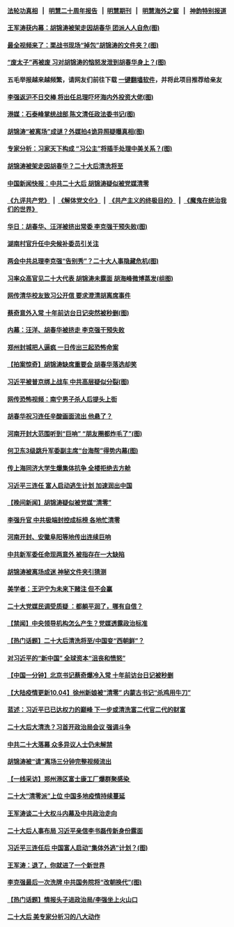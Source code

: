 #### [法轮功真相](https://github.com/gfw-breaker/truth/blob/master/README.md?t=0) &nbsp;&nbsp;|&nbsp;&nbsp; [明慧二十周年报告](https://github.com/gfw-breaker/mh-reports/blob/master/README.md?t=0) &nbsp;&nbsp;|&nbsp;&nbsp;[明慧期刊](https://github.com/gfw-breaker/mh-qikan) &nbsp;&nbsp;|&nbsp;&nbsp; [明慧海外之窗](https://github.com/gfw-breaker/mh-news/blob/master/README.md?t=0) &nbsp;&nbsp;|&nbsp;&nbsp; [神韵特别报道](https://github.com/gfw-breaker/mh-news/blob/master/shenyun.md?t=0)
#### [ 王军涛获内幕：胡锦涛被架走因胡春华 团派人人自危(图)](https://github.com/gfw-breaker/banned-news1/blob/master/pages/p2/1020141.md)
#### [ 最全视频来了：栗战书现场“掉包”胡锦涛的文件夹？(图)](https://github.com/gfw-breaker/banned-news1/blob/master/pages/p2/1020030.md)
#### [ “废太子”再被废 习对胡锦涛的恼怒发泄到胡春华身上？(图)](https://github.com/gfw-breaker/banned-news1/blob/master/pages/p2/1020032.md)
#### 五毛举报越来越频繁，请网友们前往下载 [一键翻墙软件](https://github.com/gfw-breaker/ssr-accounts)，并将此项目推荐给亲友
#### [ 李强返沪不日交棒 将出任总理吓坏海内外投资大佬(图)](https://github.com/gfw-breaker/banned-news1/blob/master/pages/p2/1020044.md)
#### [ 港媒：石泰峰掌统战部 陈文清任政法委书记(图)](https://github.com/gfw-breaker/banned-news1/blob/master/pages/p2/1020149.md)
#### [ 胡锦涛“被离场”成谜？外媒拍4诡异照疑曝真相(图)](https://github.com/gfw-breaker/banned-news1/blob/master/pages/p2/1019976.md)
#### [ 专家分析：习家天下构成 “习公主”将插手处理中美关系？(图)](https://github.com/gfw-breaker/banned-news1/blob/master/pages/p2/1019931.md)
#### [ 胡锦涛被架走因胡春华？二十大后清洗将至](https://github.com/gfw-breaker/banned-news1/blob/master/pages/prog204/a103560091.md)
#### [ 中国新闻快报：中共二十大后 胡锦涛疑似被党媒清零](https://github.com/gfw-breaker/banned-news1/blob/master/pages/prog204/a103560085.md)
#### [《九评共产党》](https://github.com/begood0513/9ping.md/blob/master/README.md) &nbsp;|&nbsp; [《解体党文化》](../../../../jtdwh.md/blob/master/README.md)  &nbsp;|&nbsp; [《共产主义的终极目的》](../../../../gczydzjmd.md/blob/master/README.md) &nbsp;|&nbsp; [《魔鬼在统治我们的世界》](../../../../mgztzwmdsj.md/blob/master/README.md) 
#### [ 华日：胡春华、汪洋被挤出常委 李克强干预失败(图)](https://github.com/gfw-breaker/banned-news1/blob/master/pages/p2/1020185.md)
#### [ 湖南村官升任中央候补委员引关注](https://github.com/gfw-breaker/banned-news1/blob/master/pages/prog204/a103560069.md)
#### [ 两会中共总理李克强“告别秀”？二十大人事隐藏危机(图)](https://github.com/gfw-breaker/banned-news1/blob/master/pages/p2/999667.md)
#### [ 习率众高官见二十大代表 胡锦涛未露面 胡海峰微博蒸发(组图)](https://github.com/gfw-breaker/banned-news1/blob/master/pages/p2/1019956.md)
#### [ 网传清华校友致习公开信 要求澄清胡离席事件](https://github.com/gfw-breaker/banned-news1/blob/master/pages/nsc413/n13852835.md)
#### [ 蔡奇意外入常 十年前访台日记突然被秒删(图)](https://github.com/gfw-breaker/banned-news1/blob/master/pages/p2/1020036.md)
#### [ 内幕：汪洋、胡春华被挤走 李克强干预失败](https://github.com/gfw-breaker/banned-news1/blob/master/pages/prog204/a103560287.md)
#### [ 郑州封城把人逼疯 一日传出三起恐怖命案](https://github.com/gfw-breaker/banned-news1/blob/master/pages/prog204/a103559823.md)
#### [ 【拍案惊奇】胡锦涛缺席重要会 胡春华落选却笑](https://github.com/gfw-breaker/banned-news1/blob/master/pages/nsc413/n13852619.md)
#### [ 习近平被普京绑上战车 中共高层疑似分裂(图)](https://github.com/gfw-breaker/banned-news1/blob/master/pages/p2/999613.md)
#### [ 网传恐怖视频：南宁男子杀人后提头上街](https://github.com/gfw-breaker/banned-news1/blob/master/pages/prog204/a103559684.md)
#### [ 胡春华祝习连任辛酸画面流出 他悬了？](https://github.com/gfw-breaker/banned-news1/blob/master/pages/soh5/665520.md)
#### [ 河南开封大范围听到“巨响” “朋友圈都炸毛了”(图)](https://github.com/gfw-breaker/banned-news1/blob/master/pages/p1/1020089.md)
#### [ 何卫东3级跳升军委副主席“台海帮”得势内幕(图)](https://github.com/gfw-breaker/banned-news1/blob/master/pages/p2/1019927.md)
#### [ 传上海同济大学生爆集体抗争 全楼拒绝去方舱](https://github.com/gfw-breaker/banned-news1/blob/master/pages/prog204/a103559855.md)
#### [ 习近平三连任 富人启动逃生计划 加速润出中国](https://github.com/gfw-breaker/banned-news1/blob/master/pages/prog204/a103559917.md)
#### [ 【晚间新闻】胡锦涛疑似被党媒“清零”](https://github.com/gfw-breaker/banned-news1/blob/master/pages/nsc413/n13852382.md)
#### [ 李强升官 中共极端封控成标榜 各地忙清零](https://github.com/gfw-breaker/banned-news1/blob/master/pages/prog204/a103560079.md)
#### [ 河南开封、安徽阜阳等地传出连续巨响](https://github.com/gfw-breaker/banned-news1/blob/master/pages/nsc413/n13852855.md)
#### [ 中共新军委任命现两意外 被指存在一大缺陷](https://github.com/gfw-breaker/banned-news1/blob/master/pages/nsc413/n13852629.md)
#### [ 胡锦涛被离场成迷 神秘文件夹引猜测](https://github.com/gfw-breaker/banned-news1/blob/master/pages/nsc413/n13852746.md)
#### [ 美学者：王沪宁为未来下赌注 但不会赢](https://github.com/gfw-breaker/banned-news1/blob/master/pages/nsc413/n13852618.md)
#### [ 二十大党媒民调受质疑 ：都躺平润了，哪有自信？](https://github.com/gfw-breaker/banned-news1/blob/master/pages/prog204/a103560202.md)
#### [ 【禁闻】中央领导机构怎么产生？党媒透露政治标准](https://github.com/gfw-breaker/banned-news1/blob/master/pages/prog204/a103559616.md)
#### [ 【热门话题】二十大后清洗将至/中国变“西朝鲜”？](https://github.com/gfw-breaker/banned-news1/blob/master/pages/prog204/a103560284.md)
#### [ 对习近平的“新中国” 全球资本“沮丧和愤怒”](https://github.com/gfw-breaker/banned-news1/blob/master/pages/prog204/a103559756.md)
#### [ 【中国一分钟】北京书记蔡奇爆冷入常 十年前访台日记被秒删](https://github.com/gfw-breaker/banned-news1/blob/master/pages/prog204/a103560083.md)
#### [ 【大陆疫情更新10.04】徐州新娘被“清零” 内蒙古书记“杀鸡用牛刀”](https://github.com/gfw-breaker/banned-news1/blob/master/pages/prog204/a103543040.md)
#### [ 蓝述：习近平已已达权力的巅峰 下一步或清洗富二代官二代的财富](https://github.com/gfw-breaker/banned-news1/blob/master/pages/soh5/665550.md)
#### [ 二十大后大清洗？习首开政治局会议 强调斗争](https://github.com/gfw-breaker/banned-news1/blob/master/pages/prog204/a103560269.md)
#### [ 中共二十大落幕 众多异议人士仍未解禁](https://github.com/gfw-breaker/banned-news1/blob/master/pages/prog204/a103560297.md)
#### [ 胡锦涛被“请”离场三分钟完整视频流出](https://github.com/gfw-breaker/banned-news1/blob/master/pages/nsc413/n13852163.md)
#### [ 【一线采访】郑州港区富士康工厂爆群聚感染 ](https://github.com/gfw-breaker/banned-news1/blob/master/pages/nf4514/n13852484.md)
#### [ 二十大“清零派”上位 中国多地疫情持续蔓延](https://github.com/gfw-breaker/banned-news1/blob/master/pages/prog204/a103560343.md)
#### [ 王军涛谈二十大权斗内幕及中共政治走向](https://github.com/gfw-breaker/banned-news1/blob/master/pages/nsc413/n13852512.md)
#### [ 二十大后人事布局 习近平亲信李书磊传新身份露面](https://github.com/gfw-breaker/banned-news1/blob/master/pages/prog204/a103560280.md)
#### [ 习近平三连任后 中国富人启动“集体外逃”计划？(图)](https://github.com/gfw-breaker/banned-news1/blob/master/pages/p1/1020083.md)
#### [ 王军涛：退了，你就进了一个新世界](https://github.com/gfw-breaker/banned-news1/blob/master/pages/nsc413/n13852887.md)
#### [ 李克强最后一次洗牌 中共国务院将“改朝换代”(图)](https://github.com/gfw-breaker/banned-news1/blob/master/pages/p2/999292.md)
#### [ 【热门话题】情报头子进政治局/李强坐上火山口](https://github.com/gfw-breaker/banned-news1/blob/master/pages/prog204/a103559434.md)
#### [ 二十大后 美专家分析习的八大动作](https://github.com/gfw-breaker/banned-news1/blob/master/pages/nsc413/n13852651.md)
